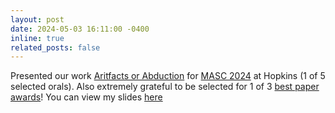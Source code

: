```yaml
---
layout: post
date: 2024-05-03 16:11:00 -0400
inline: true
related_posts: false
---
```


Presented our work [Aritfacts or Abduction](https://arxiv.org/abs/2402.12483) for [MASC 2024](https://www.mascsll.org/) at Hopkins (1 of 5 selected orals). Also extremely grateful to be selected for 1 of 3 <a href="https://nbalepur.github.io/assets/img/MASC.jpg" target="_blank">best paper awards</a>! You can view my slides <a href="https://nbalepur.github.io/assets/pdf/Artifacts_or_Abduction.pdf" target="_blank">here</a>
